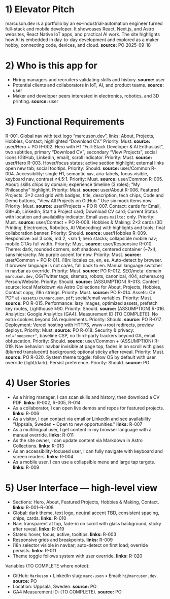 # 1) Elevator Pitch

marcuson.dev is a portfolio by an ex–industrial-automation engineer turned full-stack and mobile developer. It showcases React, Next.js, and Astro websites, React Native IoT apps, and practical AI work. The site highlights how AI is embedded in day-to-day development and explored as a maker hobby, connecting code, devices, and cloud. **source:** PO 2025-09-18

# 2) Who is this app for

- Hiring managers and recruiters validating skills and history. **source:** user
- Potential clients and collaborators in IoT, AI, and product teams. **source:** user
- Maker and developer peers interested in electronics, robotics, and 3D printing. **source:** user

# 3) Functional Requirements

R-001. Global nav with text logo “marcuson.dev”, links: About, Projects, Hobbies, Contact; highlighted “Download CV.” Priority: Must. **source:** user/Hero + PO
R-002. Hero with H1 “Full-Stack Developer & AI Enthusiast”, two subtitles, primary “Download CV”, secondary “View Projects”, social icons (GitHub, LinkedIn, email), scroll indicator. Priority: Must. **source:** user/Hero
R-003. Hover/focus states; active section highlight; external links open new tab; social tooltips. Priority: Should. **source:** user/Common
R-004. Accessibility: single H1, semantic `nav`, aria-labels, focus visible, keyboard nav, contrast ≥4.5:1. Priority: Must. **source:** user/Common
R-005. About: skills chips by domain; experience timeline (3 roles); “My Philosophy” highlight. Priority: Must. **source:** user/About
R-006. Featured Projects: 3×2 card grid with badges, title, description, tech chips, Code and Demo buttons, “View All Projects on GitHub.” Use six mock items now. Priority: Must. **source:** user/Projects + PO
R-007. Contact: cards for Email, GitHub, LinkedIn; Start a Project card; Download CV card; Current Status with location and availability indicator. Email uses `mailto:` only. Priority: Must. **source:** user/Contact + PO
R-008. Hobbies & Making: 2×2 cards (3D Printing, Electronics, Robotics, AI Vibecoding) with highlights and tools; final collaboration banner. Priority: Should. **source:** user/Hobbies
R-009. Responsive: ≥xl 3 cols, md 2, \<sm 1; hero stacks; collapsible mobile nav; mobile CTAs full width. Priority: Must. **source:** user/Responsive
R-010. Theme: dark, rounded corners, soft shadows, centered container (\~7xl), sans hierarchy. No purple accent for now. Priority: Must. **source:** user/Common + PO
R-011. i18n: locales ca, en, es. Auto-detect by browser. If browser language is not ca/es, fall back to en. Manual language switcher in navbar as override. Priority: Must. **source:** PO
R-012. SEO/meta: domain `marcuson.dev`, OG/Twitter tags, sitemap, robots, canonical, 404, schema.org Person/Website. Priority: Should. **source:** (ASSUMPTION)
R-013. Content source: local Markdown via Astro Collections for About, Projects, Hobbies, Contact copy, i18n strings. Priority: Must. **source:** PO
R-014. Assets: CV PDF at `/assets/cv/marcuson.pdf`; social/email variables. Priority: Must. **source:** PO
R-015. Performance: lazy images, optimized assets, prefetch key routes, Lighthouse ≥90. Priority: Should. **source:** (ASSUMPTION)
R-016. Analytics: Google Analytics (GA4). Measurement ID (TO COMPLETE). No extra cookies beyond GA requirements. Priority: Should. **source:** PO
R-017. Deployment: Vercel hosting with HTTPS, www→root redirects, preview deploys. Priority: Must. **source:** PO
R-018. Security & privacy: `rel="noopener"`, baseline CSP, no third-party trackers beyond GA, email obfuscation. Priority: Should. **source:** user/Common + (ASSUMPTION)
R-019. Nav behavior: navbar invisible at page top, fades in on scroll with glass (blurred translucent) background; optional sticky after reveal. Priority: Must. **source:** PO
R-020. System theme toggle: follow OS by default with user override (light/dark). Persist preference. Priority: Should. **source:** PO

# 4) User Stories

- As a hiring manager, I can scan skills and history, then download a CV PDF. **links:** R-002, R-005, R-014
- As a collaborator, I can open live demos and repos for featured projects. **links:** R-006
- As a visitor, I can contact via email or LinkedIn and see availability “Uppsala, Sweden • Open to new opportunities.” **links:** R-007
- As a multilingual user, I get content in my browser language with a manual override. **links:** R-011
- As the site owner, I can update content via Markdown in Astro Collections. **links:** R-013
- As an accessibility-focused user, I can fully navigate with keyboard and screen readers. **links:** R-004
- As a mobile user, I can use a collapsible menu and large tap targets. **links:** R-009

# 5) User Interface — high-level view

- Sections: Hero, About, Featured Projects, Hobbies & Making, Contact. **links:** R-001–R-008
- Global: dark theme, text logo, neutral accent TBD, consistent spacing, chips, cards. **links:** R-010
- Nav: transparent at top, fade-in on scroll with glass background, sticky after reveal. **links:** R-019
- States: hover, focus, active, tooltips. **links:** R-003
- Responsive grids and breakpoints. **links:** R-009
- i18n selector visible in navbar; auto-detect on first load; override persists. **links:** R-011
- Theme toggle follows system with user override. **links:** R-020

Variables (TO COMPLETE where noted):

- GitHub: `Markuson` • LinkedIn slug: `marc-uson` • Email: `hi@marcuson.dev`. **source:** PO
- Location: Uppsala, Sweden. **source:** PO
- GA4 Measurement ID: (TO COMPLETE). **source:** PO
